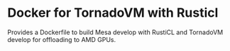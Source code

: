 # Docker for TornadoVM with Rusticl

Provides a Dockerfile to build Mesa develop with RustiCL and TornadoVM develop for offloading to AMD GPUs.
